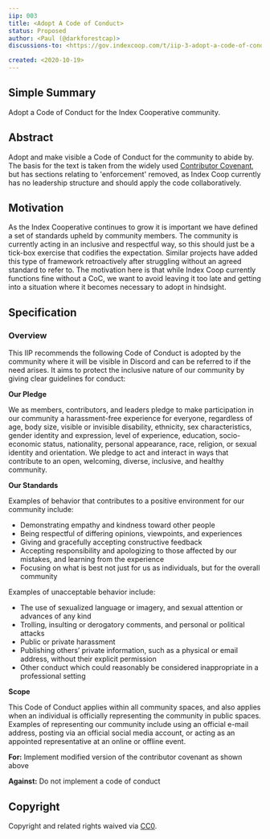 ```yaml
---
iip: 003
title: <Adopt A Code of Conduct>
status: Proposed
author: <Paul (@darkforestcap)>
discussions-to: <https://gov.indexcoop.com/t/iip-3-adopt-a-code-of-conduct/187>

created: <2020-10-19>
---
```

## Simple Summary
<!--"If you can't explain it simply, you don't understand it well enough." Simply describe the outcome the proposed changes intends to achieve. This should be non-technical and accessible to a casual community member.-->
Adopt a Code of Conduct for the Index Cooperative community.

## Abstract
<!--A short (~200 word) description of the proposed change, the abstract should clearly describe the proposed change. This is what *will* be done if the IIP is implemented, not *why* it should be done or *how* it will be done. If the IIP proposes deploying a new contract, write, "we propose to deploy a new contract that will do x".-->
Adopt and make visible a Code of Conduct for the community to abide by. The basis for the text is taken from the widely used [Contributor Covenant](https://www.contributor-covenant.org/version/2/0/code_of_conduct/), but has sections relating to 'enforcement' removed, as Index Coop currently has no leadership structure and should apply the code collaboratively.

## Motivation
<!--This is the problem statement. This is the *why* of the IIP. It should clearly explain *why* the current state of the protocol is inadequate.  It is critical that you explain *why* the change is needed, if the IIP proposes changing how something is calculated, you must address *why* the current calculation is innaccurate or wrong. This is not the place to describe how the IIP will address the issue!-->
As the Index Cooperative continues to grow it is important we have defined a set of standards upheld by community members. The community is currently acting in an inclusive and respectful way, so this should just be a tick-box exercise that codifies the expectation.
Similar projects have added this type of framework retroactively after struggling without an agreed standard to refer to. The motivation here is that while Index Coop currently functions fine without a CoC, we want to avoid leaving it too late and getting into a situation where it becomes necessary to adopt in hindsight.

## Specification

### Overview
<!--This is a high level overview of *how* the IIP will solve the problem. The overview should clearly describe how the new feature will be implemented.-->
This IIP recommends the following Code of Conduct is adopted by the community where it will be visible in Discord and can be referred to if the need arises. It aims to protect the inclusive nature of our community by giving clear guidelines for conduct:

**Our Pledge**

We as members, contributors, and leaders pledge to make participation in our community a harassment-free experience for everyone, regardless of age, body size, visible or invisible disability, ethnicity, sex characteristics, gender identity and expression, level of experience, education, socio-economic status, nationality, personal appearance, race, religion, or sexual identity and orientation.
We pledge to act and interact in ways that contribute to an open, welcoming, diverse, inclusive, and healthy community.

**Our Standards**

Examples of behavior that contributes to a positive environment for our community include:
* Demonstrating empathy and kindness toward other people
* Being respectful of differing opinions, viewpoints, and experiences
* Giving and gracefully accepting constructive feedback
* Accepting responsibility and apologizing to those affected by our mistakes, and learning from the experience
* Focusing on what is best not just for us as individuals, but for the overall community

Examples of unacceptable behavior include:
* The use of sexualized language or imagery, and sexual attention or advances of any kind
* Trolling, insulting or derogatory comments, and personal or political attacks
* Public or private harassment
* Publishing others’ private information, such as a physical or email address, without their explicit permission
* Other conduct which could reasonably be considered inappropriate in a professional setting

**Scope**

This Code of Conduct applies within all community spaces, and also applies when an individual is officially representing the community in public spaces. Examples of representing our community include using an official e-mail address, posting via an official social media account, or acting as an appointed representative at an online or offline event.

**For:** Implement modified version of the contributor covenant as shown above

**Against:** Do not implement a code of conduct

## Copyright
Copyright and related rights waived via [CC0](https://creativecommons.org/publicdomain/zero/1.0/).
